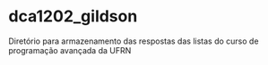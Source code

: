 # dca1202_gildson
Diretório para armazenamento das respostas das listas do curso de programação avançada da UFRN
